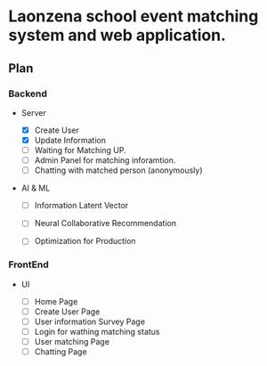 # Laonzena school event matching system and web application.


## Plan 

### Backend

- Server

    - [x] Create User 
    - [x] Update Information
    - [ ] Waiting for Matching UP.
    - [ ] Admin Panel for matching inforamtion.
    - [ ] Chatting with matched person (anonymously)

- AI & ML

    - [ ] Information Latent Vector 
    - [ ] Neural Collaborative Recommendation
    - [ ] Optimization for Production


### FrontEnd

- UI

    - [ ] Home Page
    - [ ] Create User Page
    - [ ] User information Survey Page
    - [ ] Login for wathing matching status
    - [ ] User matching Page
    - [ ] Chatting Page 